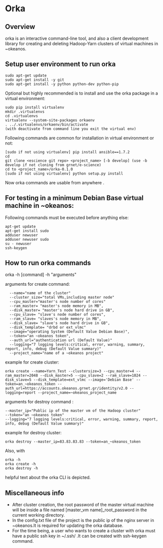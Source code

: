 Orka
=====


Overview
--------

orka is an interactive command-line tool, and also a
client development library for creating and deleting Hadoop-Yarn clusters of virtual machines
in ~okeanos.

Setup user environment to run orka
--------------------------------
    sudo apt-get update
    sudo apt-get install -y git
    sudo apt-get install -y python python-dev python-pip

 Optional but highly recommended is to install and use the orka package in a virtual environment:
 
    sudo pip install virtualenv
    mkdir .virtualenvs
    cd .virtualenvs
    virtualenv --system-site-packages orkaenv
    . ../.virtualenvs/orkaenv/bin/activate
    (with deactivate from command line you exit the virtual env)
    
Following commands are common for installation in virtual environment or not:

    [sudo if not using virtualenv] pip install ansible==1.7.2
    cd
    git clone <escience git repo> <project_name> [-b develop] (use -b develop if not cloning from grnet/e-science)
    cd to <project_name>/orka-0.1.0
    [sudo if not using virtualenv] python setup.py install
 
  Now orka commands are usable from anywhere .





For testing in a minimum Debian Base virtual machine in ~okeanos:
---------------------------------------------------------------------------
Following commands must be executed before anything else:
    
    apt-get update
    apt-get install sudo
    adduser newuser
    adduser newuser sudo
    su - newuser
    ssh-keygen

How to run orka commands
------------------------
orka -h [command] -h "arguments"

arguments for create command:
     
      --name="name of the cluster" 
      --cluster_size="total VMs,including master node" 
      --cpu_master="master's node number of cores" 
      --ram_master= "master's node memory in MB",
      --disk_master= "master's node hard drive in GB",
      --cpu_slave= "slave's node number of cores",
      --ram_slave= "slaves's node memory in MB",
      --disk_slave= "slave's node hard drive in GB", 
      --disk_template= "drbd or ext_vlmc" 
      --image="operating System (Default Value Debian Base)", 
      --token="an ~okeanos token", 
      --auth_url="authentication url (Default Value)"
      --logging="7 logging levels:critical, error, warning, summary, report, info, debug (Default Value summary)"
      --project_name="name of a ~okeanos project"

example for create cluster:

    orka create --name=Yarn_Test --clustersize=3 --cpu_master=4 --ram_master=2048 --disk_master=5 --cpu_slave=2 --ram_slave=1024 --disk_slave=5 --disk_template=ext_vlmc --image='Debian Base' --token=an_~okeanos_token --auth_url=https://accounts.okeanos.grnet.gr/identity/v2.0 --logging=report --project_name=~okeanos_project_name

arguments for destroy command :

    --master_ip="Public ip of the master vm of the Hadoop cluster"
    --token="an ~okeanos token"
    --logging="7 logging levels:critical, error, warning, summary, report, info, debug (Default Value summary)"

example for destroy cluster:

    orka destroy --master_ip=83.83.83.83 --token=an_~okeanos_token

Also, with

    orka -h
    orka create -h
    orka destroy -h
helpful text about the orka CLI is depicted.

Miscellaneous info
----------------
- After cluster creation, the root password of the master virtual machine will be inside a file named [master_vm name]_root_password in the current working directory.
- In the config.txt file of the project is the public ip of the nginx server in ~okeanos.It is required for updating the orka database.
- For the time being, a user who wants to create a cluster with orka must have a public ssh key in ~/.ssh/ .It can be created with ssh-keygen command.